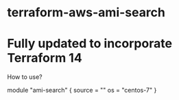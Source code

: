 # terraform-aws-ami-search
# Fully updated to incorporate Terraform 14

How to use?

module "ami-search" {
  source  = ""
  os = "centos-7"
}

